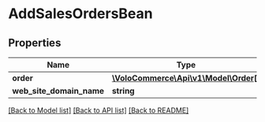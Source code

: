 # AddSalesOrdersBean

## Properties
Name | Type | Description | Notes
------------ | ------------- | ------------- | -------------
**order** | [**\VoloCommerce\Api\v1\Model\Order[]**](Order.md) |  | [optional] 
**web_site_domain_name** | **string** |  | [optional] 

[[Back to Model list]](../README.md#documentation-for-models) [[Back to API list]](../README.md#documentation-for-api-endpoints) [[Back to README]](../README.md)


